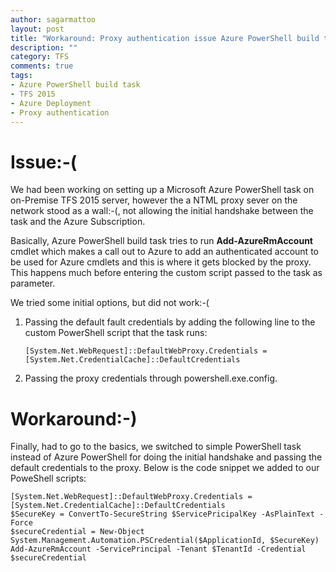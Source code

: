 ```yaml
---
author: sagarmattoo
layout: post
title: "Workaround: Proxy authentication issue Azure PowerShell build task for TFS 2015"
description: ""
category: TFS
comments: true
tags:
- Azure PowerShell build task
- TFS 2015 
- Azure Deployment
- Proxy authentication
---
```


# Issue:-( #
We had been working on setting up a Microsoft Azure PowerShell task on on-Premise TFS 2015 server, however the a NTML proxy sever on the network stood as a wall:-(, not allowing the initial handshake between the task and the Azure Subscription.

Basically, Azure PowerShell build task tries to run **Add-AzureRmAccount** cmdlet which makes a call out to Azure to add an authenticated account to be used for Azure cmdlets and this is where it gets blocked by the proxy. This happens much before entering the custom script passed to the task as parameter.

We tried some initial options, but did not work:-(

1. Passing the default fault credentials by adding the following line to the custom PowerShell script that the task runs:	

	`[System.Net.WebRequest]::DefaultWebProxy.Credentials = [System.Net.CredentialCache]::DefaultCredentials`		

2. Passing the proxy credentials through powershell.exe.config.

# Workaround:-) #

Finally, had to go to the basics, we switched to simple PowerShell task instead of Azure PowerShell for doing the initial handshake and passing the default credentials to the proxy. Below is the code snippet we added to our PoweShell scripts:

    [System.Net.WebRequest]::DefaultWebProxy.Credentials = [System.Net.CredentialCache]::DefaultCredentials
    $SecureKey = ConvertTo-SecureString $ServicePricipalKey -AsPlainText -Force
    $secureCredential = New-Object System.Management.Automation.PSCredential($ApplicationId, $SecureKey)
    Add-AzureRmAccount -ServicePrincipal -Tenant $TenantId -Credential $secureCredential